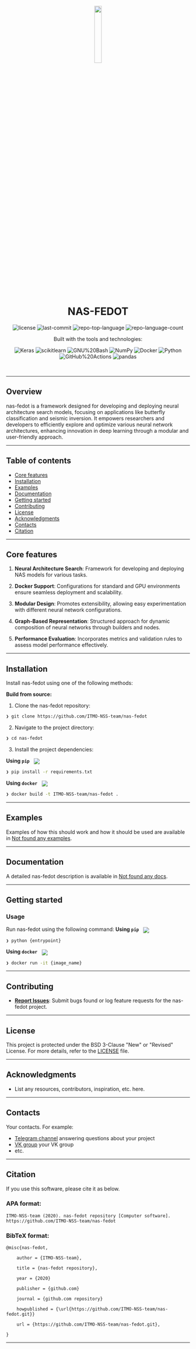 <p align="center">
    <img src="https://raw.githubusercontent.com/aimclub/open-source-ops/7de1e1321389ec177f236d0a5f41f876811a912a/badges/ITMO_badge.svg" align="center" width="20%">
</p>
<p align="center"><h1 align="center">NAS-FEDOT</h1></p>
<p align="center">
	<img src="https://img.shields.io/github/license/ITMO-NSS-team/nas-fedot?style=BadgeStyleOptions.DEFAULT&logo=opensourceinitiative&logoColor=white&color=blue" alt="license">
	<img src="https://img.shields.io/github/last-commit/ITMO-NSS-team/nas-fedot?style=BadgeStyleOptions.DEFAULT&logo=git&logoColor=white&color=blue" alt="last-commit">
	<img src="https://img.shields.io/github/languages/top/ITMO-NSS-team/nas-fedot?style=BadgeStyleOptions.DEFAULT&color=blue" alt="repo-top-language">
	<img src="https://img.shields.io/github/languages/count/ITMO-NSS-team/nas-fedot?style=BadgeStyleOptions.DEFAULT&color=blue" alt="repo-language-count">
</p>
<p align="center">Built with the tools and technologies:</p>
<p align="center">
	<img src="https://img.shields.io/badge/Keras-D00000.svg?style=BadgeStyleOptions.DEFAULT&logo=Keras&logoColor=white"alt="Keras">
	<img src="https://img.shields.io/badge/scikitlearn-F7931E.svg?style=BadgeStyleOptions.DEFAULT&logo=scikit-learn&logoColor=white"alt="scikitlearn">
	<img src="https://img.shields.io/badge/GNU%20Bash-4EAA25.svg?style=BadgeStyleOptions.DEFAULT&logo=GNU-Bash&logoColor=white"alt="GNU%20Bash">
	<img src="https://img.shields.io/badge/NumPy-013243.svg?style=BadgeStyleOptions.DEFAULT&logo=NumPy&logoColor=white"alt="NumPy">
	<img src="https://img.shields.io/badge/Docker-2496ED.svg?style=BadgeStyleOptions.DEFAULT&logo=Docker&logoColor=white"alt="Docker">
	<img src="https://img.shields.io/badge/Python-3776AB.svg?style=BadgeStyleOptions.DEFAULT&logo=Python&logoColor=white"alt="Python">
	<img src="https://img.shields.io/badge/GitHub%20Actions-2088FF.svg?style=BadgeStyleOptions.DEFAULT&logo=GitHub-Actions&logoColor=white"alt="GitHub%20Actions">
	<img src="https://img.shields.io/badge/pandas-150458.svg?style=BadgeStyleOptions.DEFAULT&logo=pandas&logoColor=white"alt="pandas">
</p>
<br>


---
## Overview

<overview>
nas-fedot is a framework designed for developing and deploying neural architecture search models, focusing on applications like butterfly classification and seismic inversion. It empowers researchers and developers to efficiently explore and optimize various neural network architectures, enhancing innovation in deep learning through a modular and user-friendly approach.
</overview>

---


## Table of contents

- [Core features](#core-features)
- [Installation](#installation)
- [Examples](#examples)
- [Documentation](#documentation)
- [Getting started](#getting-started)
- [Contributing](#contributing)
- [License](#license)
- [Acknowledgments](#acknowledgments)
- [Contacts](#contacts)
- [Citation](#citation)

---

## Core features

<corefeatures>

1. **Neural Architecture Search**: Framework for developing and deploying NAS models for various tasks.

2. **Docker Support**: Configurations for standard and GPU environments ensure seamless deployment and scalability.

3. **Modular Design**: Promotes extensibility, allowing easy experimentation with different neural network configurations.

4. **Graph-Based Representation**: Structured approach for dynamic composition of neural networks through builders and nodes.

5. **Performance Evaluation**: Incorporates metrics and validation rules to assess model performance effectively.

</corefeatures>

---


## Installation

Install nas-fedot using one of the following methods:

**Build from source:**

1. Clone the nas-fedot repository:
```sh
❯ git clone https://github.com/ITMO-NSS-team/nas-fedot
```

2. Navigate to the project directory:
```sh
❯ cd nas-fedot
```

3. Install the project dependencies:


**Using `pip`** &nbsp;
[<img align="center" src="https://img.shields.io/badge/Pip-3776AB.svg?style={badge_style}&logo=pypi&logoColor=white" />](https://pypi.org/project/pip/)

```sh
❯ pip install -r requirements.txt
```


**Using `docker`** &nbsp;
[<img align="center" src="https://img.shields.io/badge/Docker-2CA5E0.svg?style={badge_style}&logo=docker&logoColor=white" />](https://www.docker.com/)

```sh
❯ docker build -t ITMO-NSS-team/nas-fedot .
```



---


## Examples

Examples of how this should work and how it should be used are available in [Not found any examples](https://github.com/ITMO-NSS-team/nas-fedot/tree/master/).

---


## Documentation

A detailed nas-fedot description is available in [Not found any docs]().

---


## Getting started

### Usage

Run nas-fedot using the following command:
**Using `pip`** &nbsp;
[<img align="center" src="https://img.shields.io/badge/Pip-3776AB.svg?style={badge_style}&logo=pypi&logoColor=white" />](https://pypi.org/project/pip/)

```sh
❯ python {entrypoint}
```


**Using `docker`** &nbsp;
[<img align="center" src="https://img.shields.io/badge/Docker-2CA5E0.svg?style={badge_style}&logo=docker&logoColor=white" />](https://www.docker.com/)

```sh
❯ docker run -it {image_name}
```


---


## Contributing


- **[Report Issues](https://github.com/ITMO-NSS-team/nas-fedot/issues )**: Submit bugs found or log feature requests for the nas-fedot project.


---


## License

This project is protected under the BSD 3-Clause "New" or "Revised" License. For more details, refer to the [LICENSE](https://github.com/ITMO-NSS-team/nas-fedot/blob/master/LICENSE) file.

---


## Acknowledgments

- List any resources, contributors, inspiration, etc. here.

---



## Contacts

Your contacts. For example:

- [Telegram channel](https://t.me/) answering questions about your project
- [VK group](<https://vk.com/>) your VK group
- etc.

---


## Citation

If you use this software, please cite it as below.

### APA format:

    ITMO-NSS-team (2020). nas-fedot repository [Computer software]. https://github.com/ITMO-NSS-team/nas-fedot

### BibTeX format:

    @misc{nas-fedot,

        author = {ITMO-NSS-team},

        title = {nas-fedot repository},

        year = {2020}

        publisher = {github.com}

        journal = {github.com repository}

        howpublished = {\url{https://github.com/ITMO-NSS-team/nas-fedot.git}}

        url = {https://github.com/ITMO-NSS-team/nas-fedot.git},

    }

---

